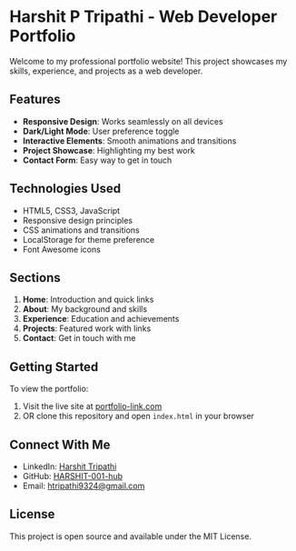 # Harshit P Tripathi - Web Developer Portfolio

Welcome to my professional portfolio website! This project showcases my skills, experience, and projects as a web developer.

## Features

- **Responsive Design**: Works seamlessly on all devices
- **Dark/Light Mode**: User preference toggle
- **Interactive Elements**: Smooth animations and transitions
- **Project Showcase**: Highlighting my best work
- **Contact Form**: Easy way to get in touch

## Technologies Used

- HTML5, CSS3, JavaScript
- Responsive design principles
- CSS animations and transitions
- LocalStorage for theme preference
- Font Awesome icons

## Sections

1. **Home**: Introduction and quick links
2. **About**: My background and skills
3. **Experience**: Education and achievements
4. **Projects**: Featured work with links
5. **Contact**: Get in touch with me

## Getting Started

To view the portfolio:
1. Visit the live site at [portfolio-link.com](https://...) <!-- Add your link -->
2. OR clone this repository and open `index.html` in your browser

## Connect With Me

- LinkedIn: [Harshit Tripathi](https://www.linkedin.com/in/harshit-tripathi-2b0ab027b/)
- GitHub: [HARSHIT-001-hub](https://github.com/HARSHIT-001-hub)
- Email: htripathi9324@gmail.com

## License

This project is open source and available under the MIT License.

